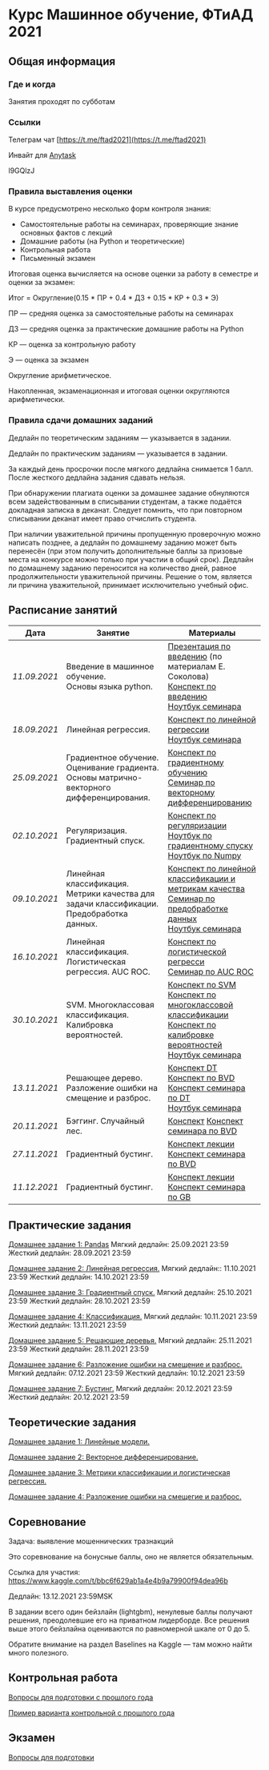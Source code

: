 # Курс Машинное обучение, ФТиАД 2021

## Общая информация

### Где и когда
Занятия проходят по субботам

### Ссылки
Телеграм чат [https://t.me/ftad2021](https://t.me/ftad2021)

Инвайт для [Anytask](https://anytask.org)

l9GQlzJ 


### Правила выставления оценки
В курсе предусмотрено несколько форм контроля знания:

- Самостоятельные работы на семинарах, проверяющие знание основных фактов с лекций
- Домашние работы (на Python и теоретические)
- Контрольная работа
- Письменный экзамен

Итоговая оценка вычисляется на основе оценки за работу в семестре и оценки за экзамен:

Итог = Округление(0.15 * ПР + 0.4 * ДЗ + 0.15 * КР + 0.3 * Э)

ПР — средняя оценка за самостоятельные работы на семинарах

ДЗ — средняя оценка за практические домашние работы на Python

КР — оценка за контрольную работу

Э — оценка за экзамен

Округление арифметическое.

Накопленная, экзаменационная и итоговая оценки округляются арифметически.
### Правила сдачи домашних заданий
Дедлайн по теоретическим заданиям — указывается в задании.

Дедлайн по практическим заданиям — указывается в задании. 

За каждый день просрочки после мягкого дедлайна снимается 1 балл. После жесткого дедлайна задания сдавать нельзя.

При обнаружении плагиата оценки за домашнее задание обнуляются всем задействованным в списывании студентам, а также подаётся докладная записка в деканат. Следует помнить, что при повторном списывании деканат имеет право отчислить студента.

При наличии уважительной причины пропущенную проверочную можно написать позднее, а дедлайн по домашнему заданию может быть перенесён (при этом получить дополнительные баллы за призовые места на конкурсе можно только при участии в общий срок). Дедлайн по домашнему заданию переносится на количество дней, равное продолжительности уважительной причины. Решение о том, является ли причина уважительной, принимает исключительно учебный офис.

## Расписание занятий

| Дата  | Занятие | Материалы |
| ------------- | ------------- | ------------- |
| *11.09.2021*  | Введение в машинное обучение.<br> Основы языка python. | [Презентация по введению](https://github.com/ftad/ML2018/blob/master/materials/lesson1/lecture_intro.pdf) (по материалам Е. Соколова)  <br> [Конспект по введению](https://github.com/esokolov/ml-course-hse/blob/master/2021-fall/lecture-notes/lecture01-intro.pdf) <br> [Ноутбук семинара](https://github.com/esokolov/ml-course-hse/blob/master/2021-fall/seminars/sem01-pandas.ipynb)|
| *18.09.2021*  | Линейная регрессия. | [Конспект по линейной регрессии](https://github.com/esokolov/ml-course-hse/blob/master/2021-fall/lecture-notes/lecture02-linregr.pdf)  <br> [Ноутбук семинара](https://github.com/esokolov/ml-course-hse/blob/master/2021-fall/seminars/sem02-sklearn-linregr.ipynb)|
| *25.09.2021*  | Градиентное обучение. Оценивание градиента. Основы матрично-векторного дифференцирования. | [Конспект по градиентному обучению](https://github.com/esokolov/ml-course-hse/blob/master/2021-fall/lecture-notes/lecture03-linregr.pdf) <br> [Семинар по векторному дифференцированию](https://github.com/esokolov/ml-course-hse/blob/master/2021-fall/seminars/sem03-vector-diff.pdf)|
| *02.10.2021*  | Регуляризация. Градиентный спуск.| [Конспект по регуляризации](https://github.com/esokolov/ml-course-hse/blob/master/2021-fall/lecture-notes/lecture04-linregr.pdf) <br> [Ноутбук по градиентному спуску](https://github.com/esokolov/ml-course-hse/blob/master/2021-fall/seminars/sem03-gd.ipynb) [Ноутбук по Numpy](https://github.com/esokolov/ml-course-hse/blob/master/2021-fall/seminars/sem03-numpy.ipynb)|
| *09.10.2021*  |  Линейная классификация. Метрики качества для задачи классификации. Предобработка данных. | [Конспект по линейной классификации и метрикам качества](https://github.com/esokolov/ml-course-hse/blob/master/2020-fall/lecture-notes/lecture04-linclass.pdf) <br> [Семинар по предобработке данных](https://github.com/esokolov/ml-course-hse/blob/master/2020-fall/seminars/sem04-features.pdf) <br> [Ноутбук семинара](https://github.com/esokolov/ml-course-hse/blob/master/2020-fall/seminars/sem04-features.ipynb)|
| *16.10.2021*  |  Линейная классификация. Логистическая регрессия. AUC ROC. | [Конспект по логистической регресси](https://github.com/esokolov/ml-course-hse/blob/master/2020-fall/lecture-notes/lecture05-linclass.pdf) <br> [Семинар по AUC ROC](https://github.com/esokolov/ml-course-hse/blob/master/2021-fall/seminars/sem05-linclass-metrics.pdf)|
| *30.10.2021*  |  SVM. Многоклассовая классификация. Калибровка вероятностей.| [Конспект по SVM](https://github.com/esokolov/ml-course-hse/blob/master/2021-fall/lecture-notes/lecture06-linclass.pdf) <br> [Конспект по многоклассовой классификации](https://github.com/esokolov/ml-course-hse/blob/master/2021-fall/lecture-notes/lecture07-linclass.pdf) <br> [Конспект по калибровке вероятностей](https://github.com/esokolov/ml-course-hse/blob/master/2021-fall/seminars/sem06-probs-quantile.pdf) <br> [Ноутбук семинара](https://github.com/esokolov/ml-course-hse/blob/master/2021-fall/seminars/sem06-calibration.ipynb)|
| *13.11.2021*  | Решающее дерево. Разложение ошибки на смещение и разброс.| [Конспект DT](https://github.com/esokolov/ml-course-hse/blob/master/2021-fall/lecture-notes/lecture08-trees.pdf) <br> [Конспект по BVD](https://github.com/esokolov/ml-course-hse/blob/master/2021-fall/lecture-notes/lecture09-ensembles.pdf) <br> [Конспект семинара по DT](https://github.com/esokolov/ml-course-hse/blob/master/2021-fall/seminars/sem07-trees.pdf) <br> [Ноутбук семинара](https://github.com/esokolov/ml-course-hse/blob/master/2021-fall/seminars/sem07-trees.ipynb)|
| *20.11.2021*  | Бэггинг. Случайный лес.| [Конспект](https://github.com/esokolov/ml-course-hse/blob/master/2021-fall/lecture-notes/lecture09-ensembles.pdf)  [Конспект семинара по BVD](https://github.com/esokolov/ml-course-hse/blob/master/2020-fall/seminars/sem08-bvd.pdf)|
| *27.11.2021*  | Градиентный бустинг.| [Конспект лекции](https://github.com/esokolov/ml-course-hse/blob/master/2021-fall/lecture-notes/lecture10-ensembles.pdf)  <br>  [Конспект семинара по BVD](https://github.com/esokolov/ml-course-hse/blob/master/2020-fall/seminars/sem08-bvd.pdf)
| *11.12.2021*  | Градиентный бустинг.| [Конспект лекции](https://github.com/esokolov/ml-course-hse/blob/master/2021-fall/lecture-notes/lecture11-ensembles.pdf)  <br>  [Конспект семинара по GB](https://github.com/esokolov/ml-course-hse/blob/master/2021-fall/seminars/sem09-gbm-part1.pdf)




## Практические задания
[Домашнее задание 1: Pandas](https://github.com/esokolov/ml-course-hse/blob/master/2021-fall/homeworks-practice/homework_practice_01_pandas.ipynb) Мягкий дедлайн: 25.09.2021 23:59  Жесткий дедлайн: 28.09.2021 23:59

[Домашнее задание 2: Линейная регрессия.](https://github.com/esokolov/ml-course-hse/blob/master/2021-fall/homeworks-practice/homework-practice-02-linregr.ipynb) Мягкий дедлайн:: 11.10.2021 23:59  Жесткий дедлайн: 14.10.2021 23:59

[Домашнее задание 3: Градиентный спуск.](https://github.com/esokolov/ml-course-hse/tree/master/2021-fall/homeworks-practice/homework-practice-03-gd) Мягкий дедлайн: 25.10.2021 23:59 Жесткий дедлайн: 28.10.2021 23:59

[Домашнее задание 4: Классификация.](https://github.com/esokolov/ml-course-hse/blob/master/2021-fall/homeworks-practice/homework-practice-04-classification.ipynb) Мягкий дедлайн: 10.11.2021 23:59 Жесткий дедлайн: 13.11.2021 23:59

[Домашнее задание 5: Решающие деревья.](https://github.com/esokolov/ml-course-hse/blob/master/2021-fall/homeworks-practice/homework-practice-05-trees/homework-practice-05-trees.ipynb) Мягкий дедлайн: 25.11.2021 23:59 Жесткий дедлайн: 28.11.2021 23:59

[Домашнее задание 6: Разложение ошибки на смещение и разброс.](https://github.com/esokolov/ml-course-hse/blob/master/2021-fall/homeworks-practice/homework-practice-06-bvd.ipynb) Мягкий дедлайн: 07.12.2021 23:59 Жесткий дедлайн: 10.12.2021 23:59

[Домашнее задание 7: Бустинг.](https://github.com/esokolov/ml-course-hse/tree/master/2021-fall/homeworks-practice/homework-practice-07-boosting) Мягкий дедлайн: 20.12.2021 23:59 Жесткий дедлайн: 20.12.2021 23:59


## Теоретические задания
[Домашнее задание 1: Линейные модели.](https://github.com/esokolov/ml-course-hse/blob/master/2021-fall/homeworks-theory/homework-theory-01-linear-models.pdf)

[Домашнее задание 2: Векторное дифференцирование.](https://github.com/esokolov/ml-course-hse/blob/master/2021-fall/homeworks-theory/homework-theory-02-derivatives.pdf)

[Домашнее задание 3: Метрики классификации и логистическая регрессия.](https://github.com/esokolov/ml-course-hse/blob/master/2021-fall/homeworks-theory/homework-theory-03-class_metrics.pdf)

[Домашнее задание 4: Разложение ошибки на смещегие и разброс.](https://github.com/esokolov/ml-course-hse/blob/master/2021-fall/homeworks-theory/homework-theory-04-bvd.pdf)



## Соревнование
Задача: выявление мошеннических тразнакций

Это соревнование на бонусные баллы, оно не является обязательным.

Ссылка для участия: https://www.kaggle.com/t/bbc6f629ab1a4e4b9a79900f94dea96b

Дедлайн: 13.12.2021 23:59MSK

В задании всего один бейзлайн (lightgbm), ненулевые баллы получают решения, преодолевшие его на приватном лидерборде. Все решения выше этого бейзлайна оцениваются по равномерной шкале от 0 до 5.

Обратите внимание на раздел Baselines на Kaggle — там можно найти много полезного.


## Контрольная работа

[Вопросы для подготовки с прошлого года](https://docs.google.com/document/d/1xELhUsd4w3tPZ4f-nLlXoeWQEag6VGIxbD__vM7IelM/edit)

[Пример варианта контрольной с прошлого года](https://github.com/esokolov/ml-course-hse/blob/master/2020-fall/midterm-fall-2020-example.pdf)

## Экзамен
[Вопросы для подготовки](https://docs.google.com/document/d/1hMY0QxbU4qMpGuC8aZr1sWd5qrPdPiOl97FJU0fdpSk/edit)
